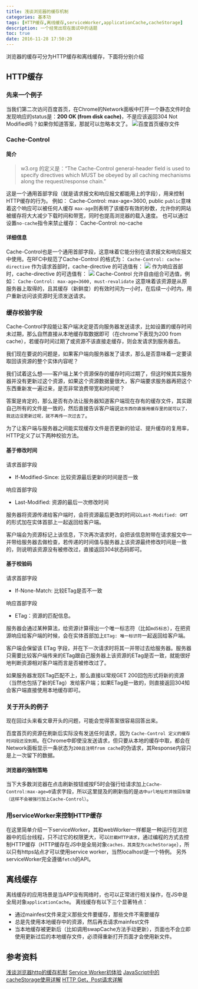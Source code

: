 ```yaml
---
title: 浅谈浏览器的缓存机制
categories: 基本功
tags: [HTTP缓存,离线缓存,serviceWorker,applicationCache,cacheStorage]
description: 一个经常出现在面试中的话题
toc: true
date: 2016-11-28 17:50:20
---
```

浏览器的缓存可分为HTTP缓存和离线缓存，下面将分别介绍
<!--more-->
## HTTP缓存
### 先来一个例子
当我们第二次访问百度首页，在Chrome的Network面板中打开一个静态文件时会发现响应的status是：**200 OK (from disk cache)**，不是应该返回304 Not Modified吗？如果你知道答案，那就可以忽略本文了。
![百度首页缓存文件](http://7xtj85.com1.z0.glb.clouddn.com/%E7%99%BE%E5%BA%A6%E9%A6%96%E9%A1%B5%E9%9D%99%E6%80%81%E7%BC%93%E5%AD%98%E6%96%87%E4%BB%B6.png)
### Cache-Control
#### 简介
> w3.org 的定义是：“The Cache-Control general-header field is used to specify directives which MUST be obeyed by all caching mechanisms along the request/response chain.” 

这是一个通用首部字段（就是请求报文和响应报文都能用上的字段），用来控制HTTP缓存的行为。
例如：
Cache-Control: max-age=3600, public
`public`意味着这个响应可以被任何人缓存
`max-age`则表明了该缓存有效的秒数，允许你的网站被缓存将大大减少下载时间和带宽，同时也提高浏览器的载入速度。
也可以通过设置`no-cache`指令来禁止缓存：
Cache-Control: no-cache

#### 详细信息
Cache-Control也是一个通用首部字段，这意味着它能分别在请求报文和响应报文中使用。在RFC中规范了Cache-Control 的格式为：
`Cache-Control: cache-directive`
作为请求首部时，cache-directive 的可选值有：
![](http://7xtj85.com1.z0.glb.clouddn.com/cache-directive%E8%AF%B7%E6%B1%82.png)
作为响应首部时，cache-directive 的可选值有：
![](http://7xtj85.com1.z0.glb.clouddn.com/cache-directive%E5%93%8D%E5%BA%94.png)
 Cache-Control 允许自由组合可选值，例如：
`Cache-Control: max-age=3600, must-revalidate`
这意味着该资源是从原服务器上取得的，且其缓存（新鲜度）的有效时间为一小时，在后续一小时内，用户重新访问该资源时无须发送请求。

### 缓存校验字段
Cache-Control字段能让客户端决定是否向服务器发送请求，比如设置的缓存时间未过期，那么自然直接从本地缓存取数据即可（在chrome下表现为200 from cache），若缓存时间过期了或资源不该直接走缓存，则会发请求到服务器去。

我们现在要说的问题是，如果客户端向服务器发了请求，那么是否意味着一定要读取回该资源的整个实体内容呢？

我们试着这么想——客户端上某个资源保存的缓存时间过期了，但这时候其实服务器并没有更新过这个资源，如果这个资源数据量很大，客户端要求服务器再把这个东西重新发一遍过来，是否非常浪费带宽和时间呢？

答案是肯定的，那么是否有办法让服务器知道客户端现在存有的缓存文件，其实跟自己所有的文件是一致的，然后直接告诉客户端说`这东西你直接用缓存里的就可以了，我这边没更新过呢，就不再传一次过去了`。

为了让客户端与服务器之间能实现缓存文件是否更新的验证、提升缓存的复用率，HTTP定义了以下两种校验方法。

#### 基于修改时间
请求首部字段
- If-Modified-Since: 比较资源最后更新的时间是否一致

响应首部字段
- Last-Modified: 资源的最后一次修改时间

服务器将资源传递给客户端时，会将资源最后更改的时间以`Last-Modified: GMT`的形式加在实体首部上一起返回给客户端。

客户端会为资源标记上该信息，下次再次请求时，会把该信息附带在请求报文中一并带给服务器去做检查，若传递的时间值与服务器上该资源最终修改时间是一致的，则说明该资源没有被修改过，直接返回304状态码即可。

#### 基于校验码
请求首部字段
- If-None-Match: 比较ETag是否不一致

响应首部字段
- ETag：资源的匹配信息。

服务器会通过某种算法，给资源计算得出一个唯一标志符（比如`md5标志`），在把资源响应给客户端的时候，会在实体首部加上`ETag: 唯一标识符`一起返回给客户端。

客户端会保留该 ETag 字段，并在下一次请求时将其一并带过去给服务器。服务器只需要比较客户端传来的ETag跟自己服务器上该资源的ETag是否一致，就能很好地判断资源相对客户端而言是否被修改过了。

如果服务器发现ETag匹配不上，那么直接以常规GET 200回包形式将新的资源（当然也包括了新的ETag）发给客户端；如果ETag是一致的，则直接返回304知会客户端直接使用本地缓存即可。

### 关于开头的例子
现在回过头来看文章开头的问题，可能会觉得答案很容易回答出来。

百度首页的资源在刷新后实际没有发送任何请求，因为 `Cache-Control 定义的缓存时间段还没到期`。在Chrome中即使没发送请求，但只要从本地的缓存中取，都会在Network面板显示一条状态为`200且注明from cache`的伪请求，其Response内容只是上一次留下的数据。
#### 浏览器的强制策略
当下大多数浏览器在点击刷新按钮或按F5时会强行给请求加上`Cache-Control:max-age=0`请求字段，所以这里提及的刷新指的是`选中url地址栏并按回车键（这样不会被强行加上Cache-Control）`。

### 用serviceWorker来控制HTTP缓存
在这里简单介绍一下serviceWorker，其和webWorker一样都是一种运行在浏览器中的后台线程，只不过它的权限更大，可以`拦截HTTP请求`，通过编程的方式去控制HTTP缓存（HTTP缓存在JS中是全局对象`caches，其类型为cacheStorage`），所以只有https站点才可以使用service worker，当然localhost是一个特例。
另外serviceWorker完全遵循`fetch`的API。

## 离线缓存
离线缓存的应用场景是当APP没有网络时，也可以正常进行相关操作，在JS中是全局对象`applicationCache`。
离线缓存有以下三个显著特点：
- 通过mainfest文件来定义那些文件要缓存，那些文件不需要缓存
- 总是先使用本地缓存中的资源，然后再去请求mainfest文件
- 当本地缓存被更新后（比如调用swapCache方法手动更新），页面也不会立即使用更新过后的本地缓存文件，必须得重新打开页面才会使用新文件。

## 参考资料
[浅谈浏览器http的缓存机制](http://web.jobbole.com/85509/)
[Service Worker初体验](http://www.alloyteam.com/2016/01/9274/)
[JavaScript中的cacheStorage使用详解](http://www.jb51.net/article/70217.htm)
[HTTP Get，Post请求详解](http://blog.chinaunix.net/uid-25808509-id-3047968.html)
